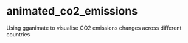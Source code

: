 # animated_co2_emissions
Using gganimate to visualise CO2 emissions changes across different countries

